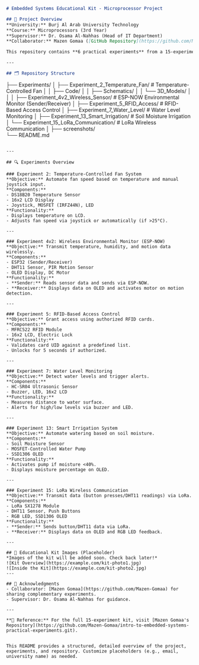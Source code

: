 ```markdown
# Embedded Systems Educational Kit - Microprocessor Project

## 📖 Project Overview
**University:** Burj Al Arab University Technology 
**Course:** Microprocessors (3rd Year)  
**Supervisor:** Dr. Osama Al-Nahhas (Head of IT Department)  
**Collaborator:** Mazen Gomaa ([GitHub Repository](https://github.com/Mazen-Gomaa/intro-to-embedded-systems-practical-experiments.git))  

This repository contains **6 practical experiments** from a 15-experiment educational kit designed for embedded systems learning. Each experiment includes **code**, **schematics**, **3D models**, and documentation.  

---

## 🗂 Repository Structure
```
├── Experiments/
│   ├── Experiment_2_Temperature_Fan/      # Temperature-Controlled Fan
│   │   ├── Code/
│   │   ├── Schematics/
│   │   └── 3D_Models/
│   │
│   ├── Experiment_4v2_Wireless_Sensor/    # ESP-NOW Environmental Monitor (Sender/Receiver)
│   ├── Experiment_5_RFID_Access/          # RFID-Based Access Control
│   ├── Experiment_7_Water_Level/          # Water Level Monitoring
│   ├── Experiment_13_Smart_Irrigation/    # Soil Moisture Irrigation
│   └── Experiment_15_LoRa_Communication/  # LoRa Wireless Communication
│
├── screenshots/                  
└── README.md
```

---

## 🔍 Experiments Overview

### Experiment 2: Temperature-Controlled Fan System  
**Objective:** Automate fan speed based on temperature and manual joystick input.  
**Components:**  
- DS18B20 Temperature Sensor  
- 16x2 LCD Display  
- Joystick, MOSFET (IRFZ44N), LED  
**Functionality:**  
- Displays temperature on LCD.  
- Adjusts fan speed via joystick or automatically (if >25°C).  

---

### Experiment 4v2: Wireless Environmental Monitor (ESP-NOW)  
**Objective:** Transmit temperature, humidity, and motion data wirelessly.  
**Components:**  
- ESP32 (Sender/Receiver)  
- DHT11 Sensor, PIR Motion Sensor  
- OLED Display, DC Motor  
**Functionality:**  
- **Sender:** Reads sensor data and sends via ESP-NOW.  
- **Receiver:** Displays data on OLED and activates motor on motion detection.  

---

### Experiment 5: RFID-Based Access Control  
**Objective:** Grant access using authorized RFID cards.  
**Components:**  
- MFRC522 RFID Module  
- 16x2 LCD, Electric Lock  
**Functionality:**  
- Validates card UID against a predefined list.  
- Unlocks for 5 seconds if authorized.  

---

### Experiment 7: Water Level Monitoring  
**Objective:** Detect water levels and trigger alerts.  
**Components:**  
- HC-SR04 Ultrasonic Sensor  
- Buzzer, LED, 16x2 LCD  
**Functionality:**  
- Measures distance to water surface.  
- Alerts for high/low levels via buzzer and LED.  

---

### Experiment 13: Smart Irrigation System  
**Objective:** Automate watering based on soil moisture.  
**Components:**  
- Soil Moisture Sensor  
- MOSFET-Controlled Water Pump  
- SSD1306 OLED  
**Functionality:**  
- Activates pump if moisture <40%.  
- Displays moisture percentage on OLED.  

---

### Experiment 15: LoRa Wireless Communication  
**Objective:** Transmit data (button presses/DHT11 readings) via LoRa.  
**Components:**  
- LoRa SX1278 Module  
- DHT11 Sensor, Push Buttons  
- RGB LED, SSD1306 OLED  
**Functionality:**  
- **Sender:** Sends button/DHT11 data via LoRa.  
- **Receiver:** Displays data on OLED and RGB LED feedback.  

---

## 📸 Educational Kit Images (Placeholder)
*Images of the kit will be added soon. Check back later!*
![Kit Overview](https://example.com/kit-photo1.jpg)
![Inside the Kit](https://example.com/kit-photo2.jpg)
---

## 🙏 Acknowledgments
- Collaborator: [Mazen Gomaa](https://github.com/Mazen-Gomaa) for sharing complementary experiments.  
- Supervisor: Dr. Osama Al-Nahhas for guidance.  

---

**🔗 Reference:** For the full 15-experiment kit, visit [Mazen Gomaa's Repository](https://github.com/Mazen-Gomaa/intro-to-embedded-systems-practical-experiments.git).  


This README provides a structured, detailed overview of the project, experiments, and repository. Customize placeholders (e.g., email, university name) as needed.

